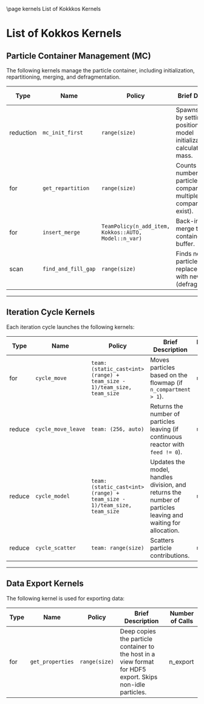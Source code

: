 \page kernels List of Kokkkos Kernels


# List of Kokkos Kernels

## Particle Container Management (MC)
The following kernels manage the particle container, including initialization, repartitioning, merging, and defragmentation.

| Type         | Name                  | Policy                                      | Brief Description                                                                 | Number of Calls          |
|--------------|-----------------------|---------------------------------------------|-----------------------------------------------------------------------------------|--------------------------|
| reduction    | `mc_init_first`       | `range(size)`                               | Spawns particles by setting positions, calling model initialization, and calculating total mass. | 1                        |
| for          | `get_repartition`     | `range(size)`                               | Counts the number of particles per compartment (if multiple compartments exist).   | `n_export`               |
| for          | `insert_merge`        | `TeamPolicy(n_add_item, Kokkos::AUTO, Model::n_var)` | Back-inserts to merge the main container and buffer.                              | `n_step`                 |
| scan         | `find_and_fill_gap`   | `range(size)`                               | Finds non-idle particles and replaces them with new ones (defragmentation).      | If `n_non_idle > threshold` |

---

## Iteration Cycle Kernels
Each iteration cycle launches the following kernels:

| Type         | Name                  | Policy                                      | Brief Description                                                                 | Number of Calls          |
|--------------|-----------------------|---------------------------------------------|-----------------------------------------------------------------------------------|--------------------------|
| for          | `cycle_move`          | `team: (static_cast<int>(range) + team_size - 1)/team_size, team_size` | Moves particles based on the flowmap (if `n_compartment > 1`).                   | `n_step`                 |
| reduce       | `cycle_move_leave`    | `team: (256, auto)`                         | Returns the number of particles leaving (if continuous reactor with `feed != 0`). | `n_step`                 |
| reduce       | `cycle_model`         | `team: (static_cast<int>(range) + team_size - 1)/team_size, team_size` | Updates the model, handles division, and returns the number of particles leaving and waiting for allocation. | `n_step`                 |
| reduce       | `cycle_scatter`       | `team: range(size)`                         | Scatters particle contributions.                                                 | `n_step`                 |

---

## Data Export Kernels
The following kernel is used for exporting data:

| Type         | Name                  | Policy                                      | Brief Description                                                                 | Number of Calls          |
|--------------|-----------------------|---------------------------------------------|-----------------------------------------------------------------------------------|--------------------------|
| for          | `get_properties`      | `range(size)`                               | Deep copies the particle container to the host in a view format for HDF5 export. Skips non-idle particles. | n_export               |
